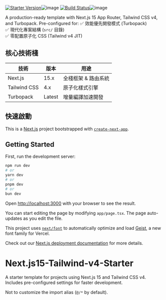 [![Starter Version](https://img.shields.io/badge/version-0.1.0-blue)](https://github.com/philip2Death/Next.js15-Tailwind-v4-Starter/releases)![image](https://github.com/user-attachments/assets/8a74a8d0-6428-480f-ae3e-3acd69482616)
[![Build Status](https://img.shields.io/badge/build-passing-green)](https://github.com/philip2Death/Next.js15-Tailwind-v4-Starter/actions)![image](https://github.com/user-attachments/assets/19bd6857-ce51-4352-9f11-202182072974)


A production-ready template with Next.js 15 App Router, Tailwind CSS v4, and Turbopack. Pre-configured for:
✅ 效能優先開發模式 (Turbopack)  
✅ 現代化專案結構 (`src/` 目錄)  
✅ 零配置原子化 CSS (Tailwind v4 JIT)

## 核心技術棧
| 技術          | 版本   | 用途                     |
|---------------|--------|--------------------------|
| Next.js       | 15.x   | 全棧框架 & 路由系統       |
| Tailwind CSS  | 4.x    | 原子化樣式引擎           |
| Turbopack     | Latest | 增量編譯加速開發         |

## 快速啟動
This is a [Next.js](https://nextjs.org) project bootstrapped with [`create-next-app`](https://nextjs.org/docs/app/api-reference/cli/create-next-app).

## Getting Started

First, run the development server:

```bash
npm run dev
# or
yarn dev
# or
pnpm dev
# or
bun dev
```

Open [http://localhost:3000](http://localhost:3000) with your browser to see the result.

You can start editing the page by modifying `app/page.tsx`. The page auto-updates as you edit the file.

This project uses [`next/font`](https://nextjs.org/docs/app/building-your-application/optimizing/fonts) to automatically optimize and load [Geist](https://vercel.com/font), a new font family for Vercel.



Check out our [Next.js deployment documentation](https://nextjs.org/docs/app/building-your-application/deploying) for more details.
# Next.js15-Tailwind-v4-Starter
A starter template for projects using Next.js 15 and Tailwind CSS v4. Includes pre-configured settings for faster development.

Not to customize the import alias (`@/*` by default).
